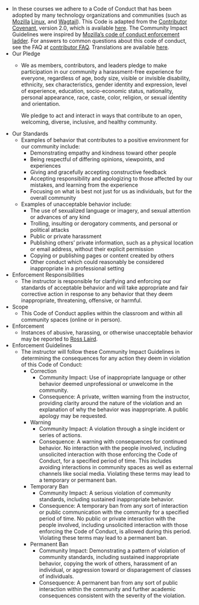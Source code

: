 - In these courses we adhere to a Code of Conduct that has been adopted by many technology organizations and communities (such as [Mozilla](https://github.com/mozilla/inclusion) [Linux](https://git.kernel.org/pub/scm/linux/kernel/git/torvalds/linux.git/commit/?id=8a104f8b5867c682d994ffa7a74093c54469c11f), and [Wagtail](https://wagtail.io)). This Code is adapted from the [Contributor Covenant](https://www.contributor-covenant.org/), version 2.0, which is available [here](https://www.contributor-covenant.org/version/2/0/code_of_conduct.html). The Community Impact Guidelines were inspired by [Mozilla’s code of conduct enforcement ladder](https://github.com/mozilla/diversity). For answers to common questions about this code of conduct, see the FAQ at [contributor FAQ](https://www.contributor-covenant.org/faq). Translations are available [here](https://www.contributor-covenant.org/translations).
- Our Pledge
	- We as members, contributors, and leaders pledge to make participation in our community a harassment-free experience for everyone, regardless of age, body size, visible or invisible disability, ethnicity, sex characteristics, gender identity and expression, level of experience, education, socio-economic status, nationality, personal appearance, race, caste, color, religion, or sexual identity and orientation.
	  
	  We pledge to act and interact in ways that contribute to an open, welcoming, diverse, inclusive, and healthy community.
- Our Standards
	- Examples of behavior that contributes to a positive environment for our community include:
		- Demonstrating empathy and kindness toward other people
		- Being respectful of differing opinions, viewpoints, and experiences
		- Giving and gracefully accepting constructive feedback
		- Accepting responsibility and apologizing to those affected by our mistakes, and learning from the experience
		- Focusing on what is best not just for us as individuals, but for the overall community
	- Examples of unacceptable behavior include:
		- The use of sexualized language or imagery, and sexual attention or advances of any kind
		- Trolling, insulting or derogatory comments, and personal or political attacks
		- Public or private harassment
		- Publishing others’ private information, such as a physical location or email address, without their explicit permission
		- Copying or publishing pages or content created by others
		- Other conduct which could reasonably be considered inappropriate in a professional setting
- Enforcement Responsibilities
	- The instructor is responsible for clarifying and enforcing our standards of acceptable behavior and will take appropriate and fair corrective action in response to any behavior that they deem inappropriate, threatening, offensive, or harmful.
- Scope
	- This Code of Conduct applies within the classroom and within all community spaces (online or in person).
- Enforcement
	- Instances of abusive, harassing, or otherwise unacceptable behavior may be reported to [Ross Laird](mailto:ross@rosslaird.com).
- Enforcement Guidelines
	- The instructor will follow these Community Impact Guidelines in determining the consequences for any action they deem in violation of this Code of Conduct:
		- Correction
			- Community Impact: Use of inappropriate language or other behavior deemed unprofessional or unwelcome in the community.
			- Consequence: A private, written warning from the instructor, providing clarity around the nature of the violation and an explanation of why the behavior was inappropriate. A public apology may be requested.
		- Warning
			- Community Impact: A violation through a single incident or series of actions.
			- Consequence: A warning with consequences for continued behavior. No interaction with the people involved, including unsolicited interaction with those enforcing the Code of Conduct, for a specified period of time. This includes avoiding interactions in community spaces as well as external channels like social media. Violating these terms may lead to a temporary or permanent ban.
		- Temporary Ban
			- Community Impact: A serious violation of community standards, including sustained inappropriate behavior.
			- Consequence: A temporary ban from any sort of interaction or public communication with the community for a specified period of time. No public or private interaction with the people involved, including unsolicited interaction with those enforcing the Code of Conduct, is allowed during this period. Violating these terms may lead to a permanent ban.
		- Permanent Ban
			- Community Impact: Demonstrating a pattern of violation of community standards, including sustained inappropriate behavior, copying the work of others, harassment of an individual, or aggression toward or disparagement of classes of individuals.
			- Consequence: A permanent ban from any sort of public interaction within the community and further academic consequences consistent with the severity of the violation.